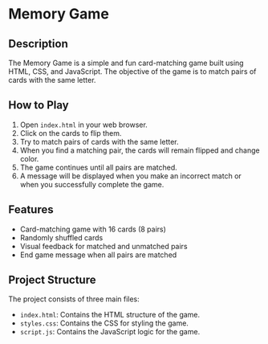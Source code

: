 # Memory Game

## Description

The Memory Game is a simple and fun card-matching game built using HTML, CSS, and JavaScript. The objective of the game is to match pairs of cards with the same letter.

## How to Play

1. Open `index.html` in your web browser.
2. Click on the cards to flip them.
3. Try to match pairs of cards with the same letter.
4. When you find a matching pair, the cards will remain flipped and change color.
5. The game continues until all pairs are matched.
6. A message will be displayed when you make an incorrect match or when you successfully complete the game.

## Features

- Card-matching game with 16 cards (8 pairs)
- Randomly shuffled cards
- Visual feedback for matched and unmatched pairs
- End game message when all pairs are matched

## Project Structure

The project consists of three main files:

- `index.html`: Contains the HTML structure of the game.
- `styles.css`: Contains the CSS for styling the game.
- `script.js`: Contains the JavaScript logic for the game.
